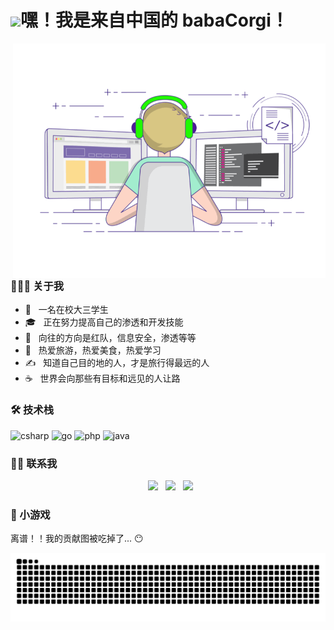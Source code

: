 <!-- Hey -->
<h1><img src="https://emojis.slackmojis.com/emojis/images/1547582922/5197/party_blob.gif?1547582922" width="30"/>嘿！我是来自中国的 babaCorgi！ </h1>
<img align="right" alt="GIF" src="https://github.com/devSouvik/devSouvik/blob/master/gif3.gif?raw=true" width="500"/>


<!-- AboutMe -->
<h3> 👨🏻‍💻 关于我 </h3>

- 🤔 &nbsp; 一名在校大三学生
- 🎓 &nbsp; 正在努力提高自己的渗透和开发技能
- 💼 &nbsp; 向往的方向是红队，信息安全，渗透等等
- 🌱 &nbsp; 热爱旅游，热爱美食，热爱学习
- ✍️ &nbsp; 知道自己目的地的人，才是旅行得最远的人
- ☕ &nbsp; 世界会向那些有目标和远见的人让路


<!-- Tech -->
<h3>🛠 技术栈</h3>
<p>
<img alt="csharp" src="https://img.shields.io/badge/-Csharp-11EC45?style=flat-square&logo=csharp&logoColor=white" />
<img alt="go" src="https://img.shields.io/badge/-Go-88F0F4?style=flat-square&logo=go&logoColor=white" />
<img alt="php" src="https://img.shields.io/badge/-Php-B06DF9?style=flat-square&logo=php&logoColor=white" />
<img alt="java" src="https://img.shields.io/badge/-Java-9A2A34?style=flat-square&logo=java&logoColor=white" />
</p>


<!-- Connect -->
<h3> 🤝🏻 联系我 </h3>
<p align="center">
&nbsp; <a href="https://mp.weixin.qq.com/profile?src=3&timestamp=1634022144&ver=1&signature=S2jC48KcyQ-bQPKbbELO33gRV3X0agmZuCw*mml3VULUNJFqVFPwpY0fZ5l7ktBQ5KNCfuxktBu1ml**TZx8BA==" target="_blank" rel="noopener noreferrer"><img src="https://img.icons8.com/doodle/50/000000/weixing.png" width="50"/></a>
&nbsp; <a href="mailto:202475905@qq.com" target="_blank" rel="noopener noreferrer"><img src="https://img.icons8.com/plasticine/100/000000/gmail.png"  width="50" /></a>
&nbsp; <a href="https://twitter.com/tobe404" target="_blank" rel="noopener noreferrer"><img src="https://img.icons8.com/plasticine/100/000000/twitter.png" width="50" /></a>  
</p>
<!-- contribution-->


<h3> 🐍 小游戏</h3>
离谱！！我的贡献图被吃掉了... 😶
<p> 
 <img src="https://raw.githubusercontent.com/babaCorgi/babaCorgi/output/github-contribution-grid-snake.svg" />
</p>
